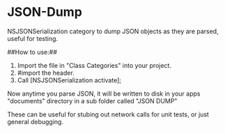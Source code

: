 JSON-Dump
=========

NSJSONSerialization category to dump JSON objects as they are parsed, useful for testing.

##How to use:##

1. Import the file in "Class Categories" into your project.
2. #import the header.
3. Call [NSJSONSerialization activate];

Now anytime you parse JSON, it will be written to disk in your apps "documents" directory in a sub folder called "JSON DUMP"

These can be useful for stubing out network calls for unit tests, or just general debugging.
